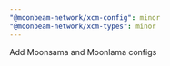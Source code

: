 ```yaml
---
"@moonbeam-network/xcm-config": minor
"@moonbeam-network/xcm-types": minor
---
```


Add Moonsama and Moonlama configs
